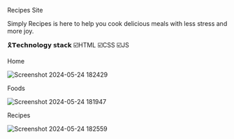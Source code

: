 Recipes Site

Simply Recipes is here to help you cook delicious meals with less stress and more joy.

🎗️𝗧𝗲𝗰𝗵𝗻𝗼𝗹𝗼𝗴𝘆 𝘀𝘁𝗮𝗰𝗸 ☑️HTML ☑️CSS ☑️JS

Home

![Screenshot 2024-05-24 182429](https://github.com/ApsaraWitharana/Recipe-Site/assets/139870615/9a988717-0277-4041-aa43-527c3e020f22)

Foods

![Screenshot 2024-05-24 181947](https://github.com/ApsaraWitharana/Recipe-Site/assets/139870615/5bb9f9e8-9ea9-4058-b86b-8b141e37bb3e)

Recipes

![Screenshot 2024-05-24 182559](https://github.com/ApsaraWitharana/Recipe-Site/assets/139870615/fcfbb1fe-a74f-488c-b58c-a19920fd57d4)



